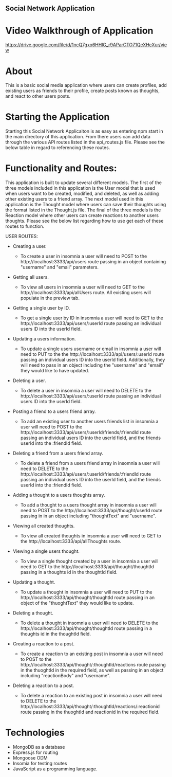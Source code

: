 ## Social Network Application

# Video Walkthrough of Application

https://drive.google.com/file/d/1ncQ7gxo6HHlG_r9AParCTO71QeXHcXur/view

# About

This is a basic social media application where users can create profiles, add existing users as friends to their profile, create posts known as thoughts, and react to other users posts.

# Starting the Application

Starting this Social Network Applicaiton is as easy as entering npm start in the main directory of this application. From there users can add data through the various API routes listed in the api_routes.js file. Please see the below table in regard to referencing these routes.

# Functionality and Routes:

This application is built to update several different models. The first of the three models included in this application is the User model that is used when users want to be created, modified, and deleted, as well as adding other existing users to a friend array. The next model used in this application is the Thought model where users can save their thoughts using the format listed in the Thought.js file. The final of the three models is the Reaction model where other users can create reactions to another users thoughts. Please see the below list regarding how to use get each of these routes to function.

USER ROUTES:
- Creating a user.
    - To create a user in insomnia a user will need to POST to the http://localhost:3333/api/users route passing in an object containing "username" and "email" parameters.

- Getting all users.
    - To view all users in insomnia a user will need to GET to the http://localhost:3333/api/allUsers route. All existing users will populate in the preview tab.

- Getting a single user by ID.
    - To get a single user by ID in insomnia a user will need to GET to the http://localhost:3333/api/users/:userId route passing an individual users ID into the userId field.

- Updating a users information.
    - To update a single users username or email in insomnia a user will need to PUT to the the http://localhost:3333/api/users/:userId route passing an individual users ID into the userId field. Additionally, they will need to pass in an object including the "username" and "email" they would like to have updated.

- Deleting a user.
    - To delete a user in insomnia a user will need to DELETE to the http://localhost:3333/api/users/:userId route passing an individual users ID into the userId field.

- Posting a friend to a users friend array.
    - To add an existing user to another users friends list in insomnia a user will need to POST to the http://localhost:3333/api/users/:userId/friends/:friendId route passing an individual users ID into the userId field, and the friends userId into the :friendId field.

- Deleting a friend from a users friend array.
    - To delete a friend from a users friend array in insomnia a user will need to DELETE to the http://localhost:3333/api/users/:userId/friends/:friendId route passing an individual users ID into the userId field, and the friends userId into the :friendId field.

- Adding a thought to a users thoughts array.
    - To add a thought to a users thought array in insomnia a user will need to POST to the http://localhost:3333/api/thought/userId route passing in in an object including "thoughtText" and "username".

- Viewing all created thoughts.
    - To view all created thoughts in insomnia a user will need to GET to the http://localhost:3333/api/allThoughts route.

- Viewing a single users thought.
    - To view a single thought created by a user in insomnia a user will need to GET to the http://localhost:3333/api/thought/thoughtId passing in a thoughts id in the thoughtId field.

- Updating a thought.
    - To update a thought in insomnia a user will need to PUT to the http://localhost:3333/api/thought/thoughtId route passing in an object of the "thuoghtText" they would like to update. 

- Deleting a thought.
    - To delete a thought in insomnia a user will need to DELETE to the http://localhost:3333/api/thought/thoughtId route passing in a thoughts id in the thoughtId field.

- Creating a reaction to a post.
    - To create a reaction to an existing post in insomnia a user will need to POST to the http://localhost:3333/api/thought/:thoughtId/reactions route passing in the thuoghtId in the required field, as well as passing in an object including "reactionBody" and "username".

- Deleting a reaction to a post.
    - To delete a reaction to an existing post in insomnia a user will need to DELETE to the http://localhost:3333/api/thought/:thoughtId/reactions/:reactionid route passing in the thuoghtId and reactionid in the required field.

# Technologies

- MongoDB as a database
- Express.js for routing
- Mongoose ODM
- Insomia for testing routes
- JavaScript as a programming language.